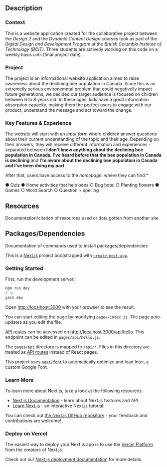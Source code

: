 ## Description

### Context

This is a website application created for the collaborative project between the *Design 2* and the  *Dynamic Content Design* courses took as part of the *Digital Design and Development Program* at the *British Columbia Institute of Technology (BCIT)*. Three students are activelly working on this code on a weekly basis until (final project date).

### Project

The project is an informational website application aimed to raise awareness about the declining bee population in Canada. Since this is an extremelly serious environemntal problem that could negativelly impact future generations, we decided our target audience is focused on children between 6 to 8 years old. In these ages, kids have a great information absorption capacity, making them the perfect users to engage with our product, understand the message and act toward the change.

### Key Features & Experience

The website will start with an *input form* where children answer questions about their current understanding of the topic and their age. Depending on their answers, they will receive different information and experiences - separated between **I don't know anything about the declining bee population in Canada**, **I've heard before that the bee population in Canada is declining** and **I'm aware about the declining bee population in Canada and I've been doing my part**

After that, users have access to the *homepage*, where they can find *

● Quiz
● Home activities that help bees
○ Bug hotel
○ Planting flowers
● Games
○ Word Search
○ Question + spelling


## Resources

Documentation/citation of resources used or data gotten from another site



## Packages/Dependencies

Documentation of commands used to install packages/dependencies





This is a [Next.js](https://nextjs.org/) project bootstrapped with [`create-next-app`](https://github.com/vercel/next.js/tree/canary/packages/create-next-app).

### Getting Started

First, run the development server:

```bash
npm run dev
# or
yarn dev
```

Open [http://localhost:3000](http://localhost:3000) with your browser to see the result.

You can start editing the page by modifying `pages/index.js`. The page auto-updates as you edit the file.

[API routes](https://nextjs.org/docs/api-routes/introduction) can be accessed on [http://localhost:3000/api/hello](http://localhost:3000/api/hello). This endpoint can be edited in `pages/api/hello.js`.

The `pages/api` directory is mapped to `/api/*`. Files in this directory are treated as [API routes](https://nextjs.org/docs/api-routes/introduction) instead of React pages.

This project uses [`next/font`](https://nextjs.org/docs/basic-features/font-optimization) to automatically optimize and load Inter, a custom Google Font.

### Learn More

To learn more about Next.js, take a look at the following resources:

- [Next.js Documentation](https://nextjs.org/docs) - learn about Next.js features and API.
- [Learn Next.js](https://nextjs.org/learn) - an interactive Next.js tutorial.

You can check out [the Next.js GitHub repository](https://github.com/vercel/next.js/) - your feedback and contributions are welcome!

### Deploy on Vercel

The easiest way to deploy your Next.js app is to use the [Vercel Platform](https://vercel.com/new?utm_medium=default-template&filter=next.js&utm_source=create-next-app&utm_campaign=create-next-app-readme) from the creators of Next.js.

Check out our [Next.js deployment documentation](https://nextjs.org/docs/deployment) for more details.
